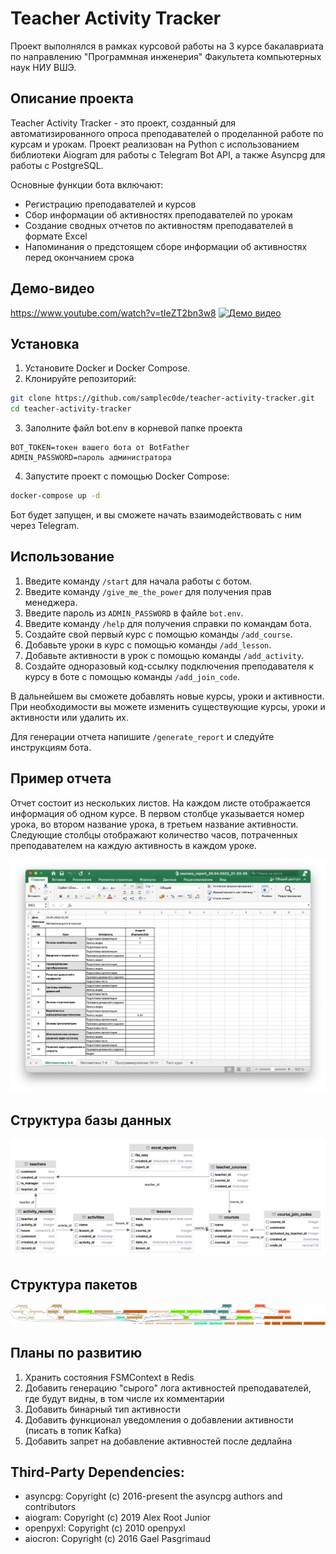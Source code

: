 # Teacher Activity Tracker
Проект выполнялся в рамках курсовой работы на 3 курсе бакалавриата по направлению "Программная инженерия"
Факультета компьютерных наук НИУ ВШЭ.

## Описание проекта

Teacher Activity Tracker - это проект, созданный для автоматизированного опроса преподавателей о проделанной работе по курсам и урокам. Проект реализован на Python с использованием библиотеки Aiogram для работы с Telegram Bot API, а также Asyncpg для работы с PostgreSQL.

Основные функции бота включают:

- Регистрацию преподавателей и курсов
- Сбор информации об активностях преподавателей по урокам
- Создание сводных отчетов по активностям преподавателей в формате Excel
- Напоминания о предстоящем сборе информации об активностях перед окончанием срока

## Демо-видео
https://www.youtube.com/watch?v=tIeZT2bn3w8
[![Демо видео](https://img.youtube.com/vi/tIeZT2bn3w8/0.jpg)](https://www.youtube.com/watch?v=tIeZT2bn3w8)


## Установка

1. Установите Docker и Docker Compose.
2. Клонируйте репозиторий:
```bash
git clone https://github.com/samplec0de/teacher-activity-tracker.git
cd teacher-activity-tracker
```
3. Заполните файл bot.env в корневой папке проекта
```
BOT_TOKEN=токен вашего бота от BotFather
ADMIN_PASSWORD=пароль администратора
```
4. Запустите проект с помощью Docker Compose:
```bash
docker-compose up -d
```

Бот будет запущен, и вы сможете начать взаимодействовать с ним через Telegram.

## Использование
1. Введите команду `/start` для начала работы с ботом.
2. Введите команду `/give_me_the_power` для получения прав менеджера.
3. Введите пароль из `ADMIN_PASSWORD` в файле `bot.env`.
3. Введите команду `/help` для получения справки по командам бота.
4. Создайте свой первый курс с помощью команды `/add_course`.
5. Добавьте уроки в курс с помощью команды `/add_lesson`.
6. Добавьте активности в урок с помощью команды `/add_activity`.
7. Создайте одноразовый код-ссылку подключения преподавателя к курсу в боте с помощью команды `/add_join_code`.

В дальнейшем вы сможете добавлять новые курсы, уроки и активности.
При необходимости вы можете изменить существующие курсы, уроки и активности или удалить их.

Для генерации отчета напишите `/generate_report` и следуйте инструкциям бота.

## Пример отчета
Отчет состоит из нескольких листов. На каждом листе отображается информация об одном курсе.
В первом столбце указывается номер урока, во втором название урока, в третьем название активности.
Следующие столбцы отображают количество часов, потраченных преподавателем на каждую активность в каждом уроке.

![report.png](assets/report.png)

## Структура базы данных

![database_diagram.png](assets/database_diagram.png)

## Структура пакетов

![packages.png](assets/packages.png)

## Планы по развитию
1. Хранить состояния FSMContext в Redis
2. Добавить генерацию "сырого" лога активностей преподавателей, где будут видны, в том числе их комментарии
3. Добавить бинарный тип активности
4. Добавить функционал уведомления о добавлении активности (писать в топик Kafka)
5. Добавить запрет на добавление активностей после дедлайна

## Third-Party Dependencies:

- asyncpg: Copyright (c) 2016-present the asyncpg authors and contributors
- aiogram: Copyright (c) 2019 Alex Root Junior
- openpyxl: Copyright (c) 2010 openpyxl
- aiocron: Copyright (c) 2016 Gael Pasgrimaud
